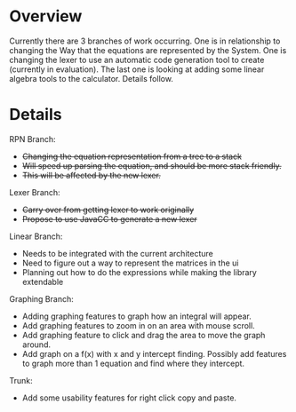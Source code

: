 # Overview #

Currently there are 3 branches of work occurring.  One is in relationship to changing the Way that the equations are represented by the System.  One is changing the lexer to use an automatic code generation tool to create (currently in evaluation).  The last one is looking at adding some linear algebra tools to the calculator.  Details follow.


# Details #

RPN Branch:
  * ~~Changing the equation representation from a tree to a stack~~
  * ~~Will speed up parsing the equation, and should be more stack friendly.~~
  * ~~This will be affected by the new lexer.~~


Lexer Branch:
  * ~~Carry over from getting lexer to work originally~~
  * ~~Propose to use JavaCC to generate a new lexer~~

Linear Branch:
  * Needs to be integrated with the current architecture
  * Need to figure out a way to represent the matrices in the ui
  * Planning out how to do the expressions while making the library extendable

Graphing Branch:
  * Adding graphing features to graph how an integral will appear.
  * Add graphing features to zoom in on an area with mouse scroll.
  * Add graphing feature to click and drag the area to move the graph around.
  * Add graph on a f(x) with x and y intercept finding.  Possibly add features to graph more than 1 equation and find where they intercept.

Trunk:
  * Add some usability features for right click copy and paste.